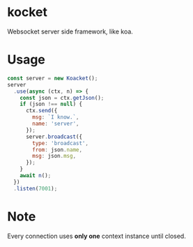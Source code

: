 # kocket
Websocket server side framework, like koa.

# Usage
```javascript
const server = new Koacket();
server
  .use(async (ctx, n) => {
    const json = ctx.getJson();
    if (json !== null) {
      ctx.send({
        msg: `I know.`,
        name: 'server',
      });
      server.broadcast({
        type: 'broadcast',
        from: json.name,
        msg: json.msg,
      });
    }
    await n();
  })
  .listen(7001);
```

# Note
Every connection uses **only one** context instance until closed.
